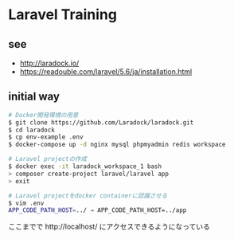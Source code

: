 # Laravel Training

## see
* http://laradock.io/
* https://readouble.com/laravel/5.6/ja/installation.html

## initial way
```bash
# Docker開発環境の用意
$ git clone https://github.com/Laradock/laradock.git
$ cd laradock 
$ cp env-example .env
$ docker-compose up -d nginx mysql phpmyadmin redis workspace

# Laravel projectの作成
$ docker exec -it laradock_workspace_1 bash
> composer create-project laravel/laravel app
> exit

# Laravel projectをdocker containerに認識させる
$ vim .env
APP_CODE_PATH_HOST=../ ⇒ APP_CODE_PATH_HOST=../app
```

ここまでで http://localhost/ にアクセスできるようになっている



